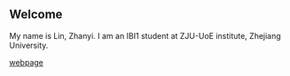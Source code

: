 ## Welcome 

My name is Lin, Zhanyi. 
I am an IBI1 student at ZJU-UoE institute, Zhejiang University.

[webpage](https://c.zju.edu.cn/) 
